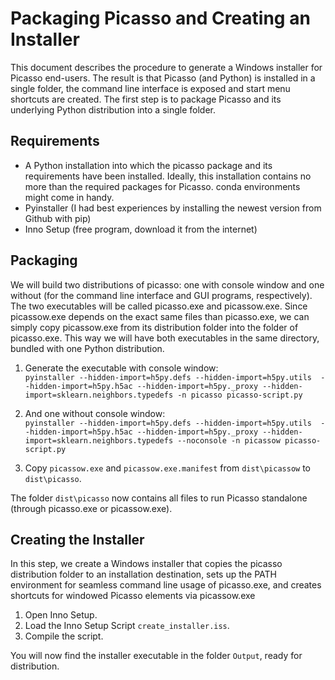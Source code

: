# Packaging Picasso and Creating an Installer
This document describes the procedure to generate a Windows installer for Picasso end-users. The result is that Picasso (and Python) is installed in a single folder, the command line interface is exposed and start menu shortcuts are created. The first step is to package Picasso and its underlying Python distribution into a single folder.

## Requirements
- A Python installation into which the picasso package and its requirements have been installed. Ideally, this installation contains no more than the required packages for Picasso. conda environments might come in handy.
- Pyinstaller (I had best experiences by installing the newest version from Github with pip)
- Inno Setup (free program, download it from the internet)

## Packaging
We will build two distributions of picasso: one with console window and one without (for the command line interface and GUI programs, respectively). The two executables will be called picasso.exe and picassow.exe. Since picassow.exe depends on the exact same files than picasso.exe, we can simply copy picassow.exe from its distribution folder into the folder of picasso.exe. This way we will have both executables in the same directory, bundled with one Python distribution.

1. Generate the executable with console window:  
`pyinstaller --hidden-import=h5py.defs --hidden-import=h5py.utils  --hidden-import=h5py.h5ac --hidden-import=h5py._proxy --hidden-import=sklearn.neighbors.typedefs -n picasso picasso-script.py`

2. And one without console window:  
`pyinstaller --hidden-import=h5py.defs --hidden-import=h5py.utils  --hidden-import=h5py.h5ac --hidden-import=h5py._proxy --hidden-import=sklearn.neighbors.typedefs --noconsole -n picassow picasso-script.py`

3. Copy `picassow.exe` and `picassow.exe.manifest` from `dist\picassow` to `dist\picasso`.

The folder `dist\picasso` now contains all files to run Picasso standalone (through picasso.exe or picassow.exe).

## Creating the Installer
In this step, we create a Windows installer that copies the picasso distribution folder to an installation destination, sets up the PATH environment for seamless command line usage of picasso.exe, and creates shortcuts for windowed Picasso elements via picassow.exe

1. Open Inno Setup.
2. Load the Inno Setup Script `create_installer.iss`.
3. Compile the script.

You will now find the installer executable in the folder `Output`, ready for distribution.
